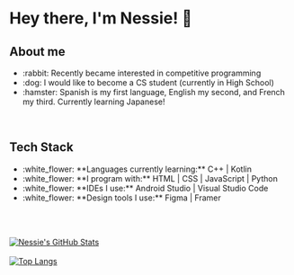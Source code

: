 # Hey there, I'm Nessie! :dog:
## **About me**
<ul>

<li>:rabbit: Recently became interested in competitive programming</li>

<li>:dog: I would like to become a CS student (currently in High School)</li>

<li>:hamster: Spanish is my first language, English my second, and French my third. Currently learning Japanese!</li>

</ul>
<br>

## **Tech Stack**
<ul>

<li>:white_flower: **Languages currently learning:** C++ | Kotlin</li>

<li>:white_flower: **I program with:** HTML | CSS | JavaScript | Python</li>

<li>:white_flower: **IDEs I use:** Android Studio | Visual Studio Code</li>

<li>:white_flower: **Design tools I use:** Figma | Framer</li>

</ul>
<br>
<br>

[![Nessie's GitHub Stats](https://github-readme-stats.vercel.app/api?username=inesisprograming&show_icons=true&theme=dracula)](https://github.com/anuraghazra/github-readme-stats)
<br>
<br>
[![Top Langs](https://github-readme-stats.vercel.app/api/top-langs/?username=anuraghazra&layout=compacticons=true&theme=dracula)](https://github.com/anuraghazra/github-readme-stats)
